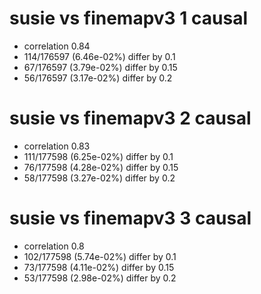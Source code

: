 # susie vs finemapv3  1 causal

- correlation 0.84
- 114/176597 (6.46e-02%) differ by 0.1
- 67/176597 (3.79e-02%) differ by 0.15
- 56/176597 (3.17e-02%) differ by 0.2


# susie vs finemapv3  2 causal

- correlation 0.83
- 111/177598 (6.25e-02%) differ by 0.1
- 76/177598 (4.28e-02%) differ by 0.15
- 58/177598 (3.27e-02%) differ by 0.2


# susie vs finemapv3  3 causal

- correlation 0.8
- 102/177598 (5.74e-02%) differ by 0.1
- 73/177598 (4.11e-02%) differ by 0.15
- 53/177598 (2.98e-02%) differ by 0.2


